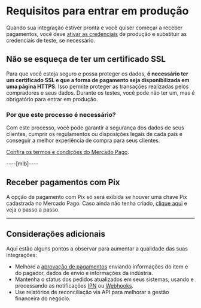 # Requisitos para entrar em produção

Quando sua integração estiver pronta e você quiser começar a receber pagamentos, você deve [ativar as credenciais]([FAKER][CREDENTIALS][URL]) de produção e substituir as credenciais de teste, se necessário.

## Não se esqueça de ter um certificado SSL

Para que você esteja seguro e possa proteger os dados, **é necessário ter um certificado SSL e que a forma de pagamento seja disponibilizada em uma página HTTPS**. Isso permite proteger as transações realizadas pelos compradores e seus dados.
Durante os testes, você pode não ter um, mas é obrigatório para entrar em produção.

### Por que este processo é necessário?

Com este processo, você pode garantir a segurança dos dados de seus clientes, cumprir os regulamentos ou disposições legais de cada país e conseguir a melhor experiência de compra para seus clientes.

[Confira os termos e condições do Mercado Pago](/developers/pt/guides/resources/legal/terms-and-conditions).

----[mlb]----
## Receber pagamentos com Pix

A opção de pagamento com Pix só será exibida se houver uma chave Pix cadastrada no Mercado Pago. Caso ainda não tenha criado, [clique aqui](https://www.youtube.com/watch?v=60tApKYVnkA) e veja o passo a passo.

------------

## Considerações adicionais

Aqui estão alguns pontos a observar para aumentar a qualidade das suas integrações:

+ Melhore a [aprovação de pagamentos](/developers/pt/guides/additional-content/how-tos/improve-approval) enviando informações do item e do pagador, dados de envio e informações da indústria.
+ Mantenha o status dos pedidos atualizados em seus sistemas, usando e processando as notificações [IPN](/developers/pt/guides/additional-content/notifications/ipn/introduction) ou [Webhooks](/developers/pt/guides/additional-content/notifications/webhooks/webhooks).
+ Use relatórios de reconciliação via API para melhorar a gestão financeira do negócio.